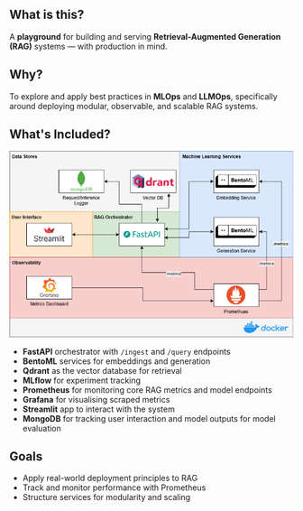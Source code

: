 ## What is this?

A **playground** for building and serving **Retrieval-Augmented Generation (RAG)** systems — with production in mind.

## Why?

To explore and apply best practices in **MLOps** and **LLMOps**, specifically around deploying modular, observable, and scalable RAG systems.

## What's Included?


![rag-system](assests/rag-system.drawio.png)

- **FastAPI** orchestrator with `/ingest` and `/query` endpoints
- **BentoML** services for embeddings and generation
- **Qdrant** as the vector database for retrieval
- **MLflow** for experiment tracking
- **Prometheus** for monitoring core RAG metrics and model endpoints
- **Grafana** for visualising scraped metrics
- **Streamlit** app to interact with the system
- **MongoDB** for tracking user interaction and model outputs for model evaluation

## Goals

- Apply real-world deployment principles to RAG
- Track and monitor performance with Prometheus
- Structure services for modularity and scaling
